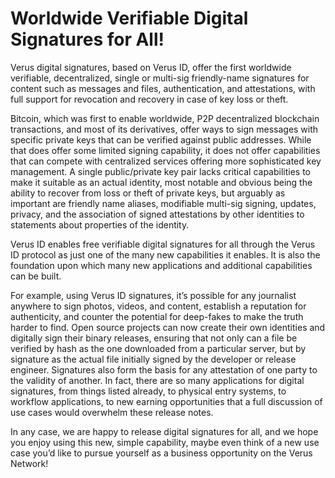 # Worldwide Verifiable Digital Signatures for All!
Verus digital signatures, based on Verus ID, offer the first worldwide verifiable, decentralized, single or multi-sig friendly-name signatures for content such as messages and files, authentication, and attestations, with full support for revocation and recovery in case of key loss or theft.

Bitcoin, which was first to enable worldwide, P2P decentralized blockchain transactions, and most of its derivatives, offer ways to sign messages with specific private keys that can be verified against public addresses. While that does offer some limited signing capability, it does not offer capabilities that can compete with centralized services offering more sophisticated key management. A single public/private key pair lacks critical capabilities to make it suitable as an actual identity, most notable and obvious being the ability to recover from loss or theft of private keys, but arguably as important are friendly name aliases, modifiable multi-sig signing, updates, privacy, and the association of signed attestations by other identities to statements about properties of the identity.

Verus ID enables free verifiable digital signatures for all through the Verus ID protocol as just one of the many new capabilities it enables. It is also the foundation upon which many new applications and additional capabilities can be built.

For example, using Verus ID signatures, it’s possible for any journalist anywhere to sign photos, videos, and content, establish a reputation for authenticity, and counter the potential for deep-fakes to make the truth harder to find. Open source projects can now create their own identities and digitally sign their binary releases, ensuring that not only can a file be verified by hash as the one downloaded from a particular server, but by signature as the actual file initially signed by the developer or release engineer. Signatures also form the basis for any attestation of one party to the validity of another. In fact, there are so many applications for digital signatures, from things listed already, to physical entry systems, to workflow applications, to new earning opportunities that a full discussion of use cases would overwhelm these release notes.

In any case, we are happy to release digital signatures for all, and we hope you enjoy using this new, simple capability, maybe even think of a new use case you’d like to pursue yourself as a business opportunity on the Verus Network!
